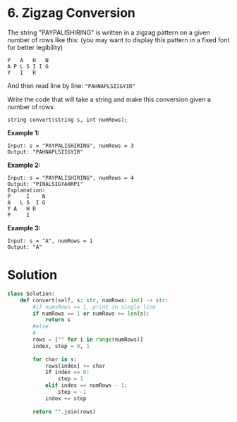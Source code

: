 # 6. Zigzag Conversion

The string "PAYPALISHIRING" is written in a zigzag pattern on a given number of rows like this: (you may want to display this pattern in a fixed font for better legibility)

```
P   A   H   N
A P L S I I G
Y   I   R
```

And then read line by line: `"PAHNAPLSIIGYIR"`

Write the code that will take a string and make this conversion given a number of rows:
```
string convert(string s, int numRows);
```

**Example 1:**
```
Input: s = "PAYPALISHIRING", numRows = 3
Output: "PAHNAPLSIIGYIR"
```

**Example 2:**
```
Input: s = "PAYPALISHIRING", numRows = 4
Output: "PINALSIGYAHRPI"
Explanation:
P     I    N
A   L S  I G
Y A   H R
P     I
```

**Example 3:**
```
Input: s = "A", numRows = 1
Output: "A"
```


# Solution
```python
class Solution:
    def convert(self, s: str, numRows: int) -> str:
        #if numsRows == 1, print in single line
        if numRows == 1 or numRows >= len(s):
            return s
        #else
        #
        rows = ["" for i in range(numRows)]
        index, step = 0, 1
        
        for char in s:
            rows[index] += char
            if index == 0:
                step = 1
            elif index == numRows - 1:
                step = -1
            index += step
        
        return "".join(rows)

```
